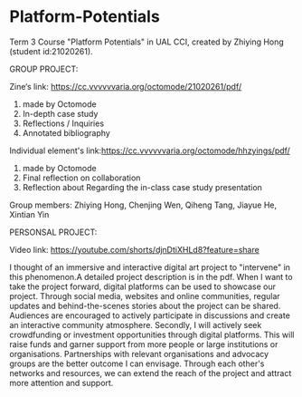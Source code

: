 # Platform-Potentials
Term 3 Course "Platform Potentials" in UAL CCI, created by Zhiying Hong (student id:21020261).

GROUP PROJECT:

Zine‘s link: https://cc.vvvvvvaria.org/octomode/21020261/pdf/
  1. made by Octomode
  2. In-depth case study
  3. Reflections / Inquiries
  4. Annotated bibliography

Individual element's link:https://cc.vvvvvvaria.org/octomode/hhzyings/pdf/
  1. made by Octomode
  2. Final reflection on collaboration
  3. Reflection about Regarding the in-class case study presentation

Group members: Zhiying Hong, Chenjing Wen, Qiheng Tang, Jiayue He, Xintian Yin

PERSONSAL PROJECT:

Video link: https://youtube.com/shorts/djnDtiXHLd8?feature=share

I thought of an immersive and interactive digital art project to "intervene" in this phenomenon.A detailed project description is in the pdf.
When I want to take the project forward, digital platforms can be used to showcase our project. Through social media, websites and online communities, regular updates and behind-the-scenes stories about the project can be shared. Audiences are encouraged to actively participate in discussions and create an interactive community atmosphere.
Secondly, I will actively seek crowdfunding or investment opportunities through digital platforms. This will raise funds and garner support from more people or large institutions or organisations. Partnerships with relevant organisations and advocacy groups are the better outcome I can envisage. Through each other's networks and resources, we can extend the reach of the project and attract more attention and support.
